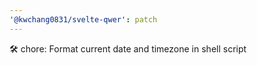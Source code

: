 ```yaml
---
'@kwchang0831/svelte-qwer': patch
---
```


🛠️ chore: Format current date and timezone in shell script
